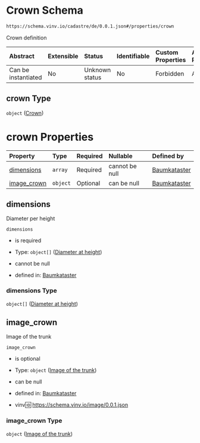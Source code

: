 # Crown Schema

```txt
https://schema.vinv.io/cadastre/de/0.0.1.json#/properties/crown
```

Crown definition

| Abstract            | Extensible | Status         | Identifiable | Custom Properties | Additional Properties | Access Restrictions | Defined In                                                                                                                 |
| :------------------ | :--------- | :------------- | :----------- | :---------------- | :-------------------- | :------------------ | :------------------------------------------------------------------------------------------------------------------------- |
| Can be instantiated | No         | Unknown status | No           | Forbidden         | Allowed               | none                | [dereferenced.doc.json\*](../../../../../../vinv-schemas/vinv-tree/out/0.0.1/dereferenced.doc.json "open original schema") |

## crown Type

`object` ([Crown](dereferenced-properties-crown.md))

# crown Properties

| Property                     | Type     | Required | Nullable       | Defined by                                                                                                                                                              |
| :--------------------------- | :------- | :------- | :------------- | :---------------------------------------------------------------------------------------------------------------------------------------------------------------------- |
| [dimensions](#dimensions)    | `array`  | Required | cannot be null | [Baumkataster](dereferenced-properties-crown-properties-crown-dimensions.md "https://schema.vinv.io/cadastre/de/0.0.1.json#/properties/crown/properties/dimensions")    |
| [image\_crown](#image_crown) | `object` | Optional | can be null    | [Baumkataster](dereferenced-properties-crown-properties-image-of-the-trunk.md "https://schema.vinv.io/cadastre/de/0.0.1.json#/properties/crown/properties/image_crown") |

## dimensions

Diameter per height

`dimensions`

*   is required

*   Type: `object[]` ([Diameter at height](dereferenced-properties-crown-properties-crown-dimensions-diameter-at-height.md))

*   cannot be null

*   defined in: [Baumkataster](dereferenced-properties-crown-properties-crown-dimensions.md "https://schema.vinv.io/cadastre/de/0.0.1.json#/properties/crown/properties/dimensions")

### dimensions Type

`object[]` ([Diameter at height](dereferenced-properties-crown-properties-crown-dimensions-diameter-at-height.md))

## image\_crown

Image of the trunk

`image_crown`

*   is optional

*   Type: `object` ([Image of the trunk](dereferenced-properties-crown-properties-image-of-the-trunk.md))

*   can be null

*   defined in: [Baumkataster](dereferenced-properties-crown-properties-image-of-the-trunk.md "https://schema.vinv.io/cadastre/de/0.0.1.json#/properties/crown/properties/image_crown")

*   vinv:id: https://schema.vinv.io/image/0.0.1.json

### image\_crown Type

`object` ([Image of the trunk](dereferenced-properties-crown-properties-image-of-the-trunk.md))
